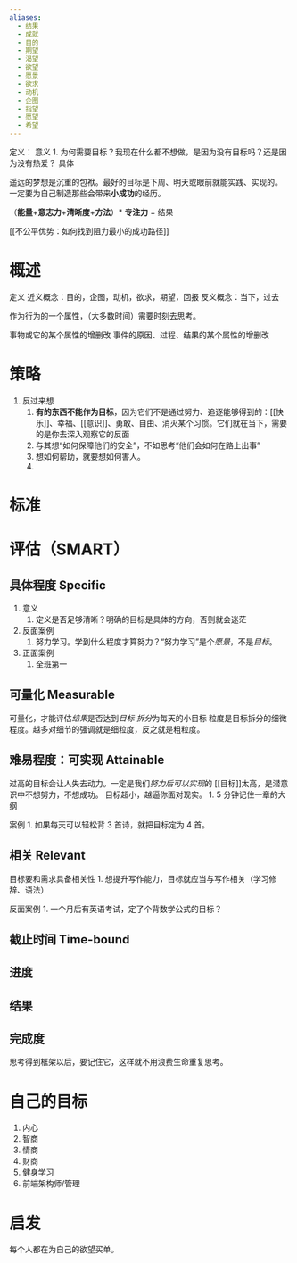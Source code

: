 ```yaml
---
aliases:
  - 结果
  - 成就
  - 目的
  - 期望
  - 渴望
  - 欲望
  - 愿景
  - 欲求
  - 动机
  - 企图
  - 指望
  - 愿望
  - 希望
---
```

定义：
意义
	1. 为何需要目标？我现在什么都不想做，是因为没有目标吗？还是因为没有热爱？
具体

遥远的梦想是沉重的包袱。最好的目标是下周、明天或眼前就能实践、实现的。
一定要为自己制造那些会带来**小成功**的经历。

（**能量**+**意志力**+**清晰度**+**方法**）\* **专注力** = 结果

[[不公平优势：如何找到阻力最小的成功路径]] 

# 概述
定义
近义概念：目的，企图，动机，欲求，期望，回报
反义概念：当下，过去

作为行为的一个属性，（大多数时间）需要时刻去思考。

事物或它的某个属性的增删改
事件的原因、过程、结果的某个属性的增删改
# 策略
1. 反过来想
	1. **有的东西不能作为目标**，因为它们不是通过努力、追逐能够得到的：[[快乐]]、幸福、[[意识]]、勇敢、自由、消灭某个习惯。它们就在当下，需要的是你去深入观察它的反面
	2. 与其想“如何保障他们的安全”，不如思考“他们会如何在路上出事”
	3. 想如何帮助，就要想如何害人。
	4. 
# 标准

# 评估（SMART）
## 具体程度 Specific
1. 意义
	1. 定义是否足够清晰？明确的目标是具体的方向，否则就会迷茫
2. 反面案例
	1. 努力学习。学到什么程度才算努力？“努力学习”是个*愿景*，不是*目标*。
3. 正面案例
	1. 全班第一
## 可量化 Measurable
可量化，才能评估*结果*是否达到*目标* 
*拆分*为每天的小目标
粒度是目标拆分的细微程度。越多对细节的强调就是细粒度，反之就是粗粒度。
## 难易程度：可实现 Attainable
过高的目标会让人失去动力。一定是我们*努力后可以实现*的
[[目标]]太高，是潜意识中不想努力，不想成功。
目标超小，越逼你面对现实。
	1. 5 分钟记住一章的大纲

案例
	1. 如果每天可以轻松背 3 首诗，就把目标定为 4 首。

## 相关 Relevant
目标要和需求具备相关性
	1. 想提升写作能力，目标就应当与写作相关（学习修辞、语法）

反面案例
	1. 一个月后有英语考试，定了个背数学公式的目标？
## 截止时间 Time-bound

## 进度

## 结果

## 完成度


思考得到框架以后，要记住它，这样就不用浪费生命重复思考。

# 自己的目标
1. 内心
2. 智商
3. 情商
4. 财商
5. 健身学习
6. 前端架构师/管理

# 启发
每个人都在为自己的欲望买单。